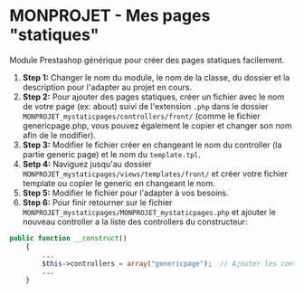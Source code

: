 # MONPROJET - Mes pages "statiques"

Module Prestashop générique pour créer des pages statiques facilement.

1. **Step 1:** Changer le nom du module, le nom de la classe, du dossier et la description pour l'adapter au projet en cours.
2. **Step 2:** Pour ajouter des pages statiques, créer un fichier avec le nom de votre page (ex: about) suivi de l'extension `.php` dans le dossier `MONPROJET_mystaticpages/controllers/front/` (comme le fichier genericpage.php, vous pouvez également le copier et changer son nom afin de le modifier).
3. **Step 3:** Modifier le fichier créer en changeant le nom du controller (la partie generic page) et le nom du `template.tpl`.
4. **Setp 4:** Naviguez jusqu'au dossier `MONPROJET_mystaticpages/views/templates/front/` et créer votre fichier template ou copier le generic en changeant le nom.
5. **Step 5:** Modifier le fichier pour l'adapter à vos besoins.
6. **Step 6:** Pour finir retourner sur le fichier `MONPROJET_mystaticpages/MONPROJET_mystaticpages.php` et ajouter le nouveau controller a la liste des controllers du constructeur:

```php
public function __construct()
    {
        ...
        $this->controllers = array("genericpage");  // Ajouter les controllers pour toutes les pages "statiques"
        ...
    }
```
